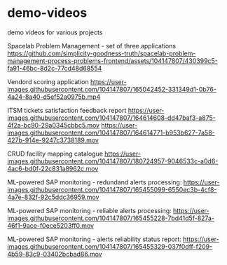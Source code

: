 # demo-videos
demo videos for various projects

Spacelab Problem Management - set of three applications
https://github.com/simplicity-goodness-truth/spacelab-problem-management-process-problems-frontend/assets/104147807/430399c5-fa91-46bc-8d2c-77cd48d68554

Vendord scoring application
https://user-images.githubusercontent.com/104147807/165042452-331349d1-0b76-4a24-8a40-d5ef52a0975b.mp4

ITSM tickets satisfaction feedback report
https://user-images.githubusercontent.com/104147807/164614608-dd47baf3-a875-4f2a-bc90-29a0345cbbc5.mov
https://user-images.githubusercontent.com/104147807/164614771-b953b627-7a58-427b-914e-9247c3738189.mov

CRUD facility mapping catalogue
https://user-images.githubusercontent.com/104147807/180724957-9046533c-a0d6-4ac6-bd0f-22c831a8962c.mov

ML-powered SAP monitoring - redundand alerts processing:
https://user-images.githubusercontent.com/104147807/165455099-6550ec3b-4cf8-4a7e-832f-92c5ddc36959.mov

ML-powered SAP monitoring - reliable alerts processing: 
https://user-images.githubusercontent.com/104147807/165455228-7bd41d5f-827a-46f1-9ace-f0ece5203ff0.mov

ML-powered SAP monitoring - alerts reliability status report:
https://user-images.githubusercontent.com/104147807/165455329-037f0dff-f209-4b59-83c9-03402bcbad86.mov




